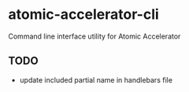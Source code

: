 # atomic-accelerator-cli

Command line interface utility for Atomic Accelerator

## TODO

* update included partial name in handlebars file
